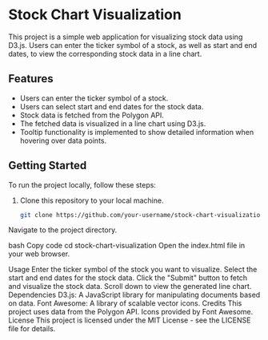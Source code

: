 # Stock Chart Visualization

This project is a simple web application for visualizing stock data using D3.js. Users can enter the ticker symbol of a stock, as well as start and end dates, to view the corresponding stock data in a line chart.

## Features

- Users can enter the ticker symbol of a stock.
- Users can select start and end dates for the stock data.
- Stock data is fetched from the Polygon API.
- The fetched data is visualized in a line chart using D3.js.
- Tooltip functionality is implemented to show detailed information when hovering over data points.

## Getting Started

To run the project locally, follow these steps:

1. Clone this repository to your local machine.
   ```bash
   git clone https://github.com/your-username/stock-chart-visualization.git
Navigate to the project directory.

bash
Copy code
cd stock-chart-visualization
Open the index.html file in your web browser.

Usage
Enter the ticker symbol of the stock you want to visualize.
Select the start and end dates for the stock data.
Click the "Submit" button to fetch and visualize the stock data.
Scroll down to view the generated line chart.
Dependencies
D3.js: A JavaScript library for manipulating documents based on data.
Font Awesome: A library of scalable vector icons.
Credits
This project uses data from the Polygon API.
Icons provided by Font Awesome.
License
This project is licensed under the MIT License - see the LICENSE file for details.
